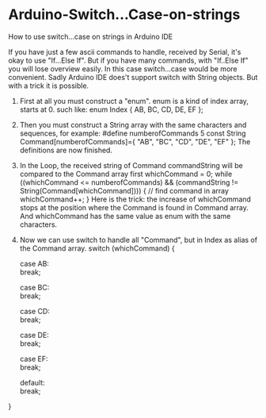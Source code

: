 # Arduino-Switch...Case-on-strings

How to use switch...case on strings in Arduino IDE

If you have just a few ascii commands to handle, received by Serial, it's okay to use "If...Else If". But if you have many commands, with "If..Else If" you will lose overview easily.
In this case switch...case would be more convenient. Sadly Arduino IDE does't support switch with String objects. But with a trick it is possible.

1. First at all you must construct a "enum". enum is a kind of index array, starts at 0.
such like: 
enum Index { AB, BC, CD, DE, EF };

2. Then you must construct a String array with the same characters and sequences,
for example:
#define numberofCommands 5
const String Command[numberofCommands]={ "AB", "BC", "CD", "DE", "EF" };
The definitions are now finished.

3. In the Loop, the received string of Command commandString will be compared to the Command array first
whichCommand = 0;
while ((whichCommand <= numberofCommands) && (commandString != String(Command[whichCommand]))) {       // find command in array
	whichCommand++;
} 
Here is the trick: the increase of whichCommand stops at the position where the Command is found in Command array. And whichCommand has the same value as enum with the same characters.

4. Now we can use switch to handle all "Command", but in Index as alias of the Command array.
switch (whichCommand) {

   case AB:              
	break;

	case BC:              
	break;

	case CD:              
	break;

	case DE:              
	break;

	case EF:              
	break;

	default:              
	break;

}

